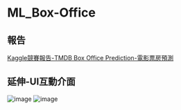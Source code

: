 # ML_Box-Office

## 報告
[Kaggle競賽報告-TMDB Box Office Prediction-電影票房預測](https://docs.google.com/document/d/1JXEcS0n38DjbRefnPLYUkBiUoaA8w2NDemIq1tbVx5o/edit?usp=share_link)

## 延伸-UI互動介面
![image](https://user-images.githubusercontent.com/92431095/214889614-b8e054d5-ed44-428b-944a-fbf023c9229a.png)
![image](https://user-images.githubusercontent.com/92431095/214889822-1de7ca38-f32b-4515-9af6-f15dfc6e9781.png)
